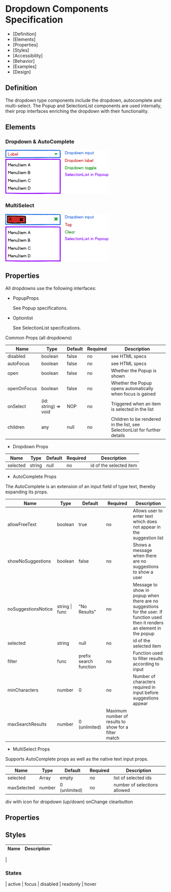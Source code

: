 # Dropdown Components Specification

* [Definition]
* [Elements]
* [Properties]
* [Styles]
* [Accessibility]
* [Behavior]
* [Examples]
* [Design]

## Definition

The dropdown type components include the dropdown, autocomplete and multi-select. The Popup and SelectionList components are used internally, their prop interfaces enriching the dropdown with their functionality.

## Elements

### Dropdown & AutoComplete

![Image of dropdown elements](./assets/dropdowns/DropdownElements.png)

### MultiSelect

![Image of dropdown elements](./assets/dropdowns/MultiSelectElements.png)

## Properties

All dropdowns use the following interfaces:

* PopupProps

    See Popup specifications.

* Optionlist

    See SelectionList specifications.

Common Props (all dropdowns)

| Name | Type | Default | Required | Description |
| -- | -- | -- | -- | -- |
| disabled | boolean | false | no | see HTML specs |
| autoFocus | boolean | false | no | see HTML specs |
| open | boolean | false | no | Whether the Popup is shown |
| openOnFocus | boolean | false | no | Whether the Popup opens automatically when focus is gained |
| onSelect | (id: string) => void | NOP | no | Triggered when an item is selected in the list |
| children | any | null | no | Children to be rendered in the list, see SelectionList for further details |

* Dropdown Props

| Name | Type | Default | Required | Description |
| -- | -- | -- | -- | -- |
| selected | string | null | no | id of the selected item |

* AutoComplete Props

The AutoComplete is an extension of an input field of type text, thereby expanding its props.

| Name | Type | Default | Required | Description |
| -- | -- | -- | -- | -- |
| allowFreeText | boolean | true | no | Allows user to enter text which does not appear in the suggestion list |
| showNoSuggestions | boolean | false | no | Shows a message when there are no suggestions to show a user |
| noSuggestionsNotice | string \| func | "No Results" | no | Message to show in popup when there are no suggestions for the user. If function used then it renders an element in the popup |
| selected | string | null | no | id of the selected item |
| filter | func | prefix search function | no | Function used to filter results according to input |
| minCharacters | number | 0 | no | Number of characters required in input before suggestions appear |
| maxSearchResults | number | 0 (unlimited) | Maximum number of results to show for a filter match |

* MultiSelect Props

Supports AutoComplete props as well as the native text input props.

| Name | Type | Default | Required | Description |
| -- | -- | -- | -- | -- |
| selected | Array<String> | empty | no | list of selected ids |
| maxSelected | number | 0 (unlimited) | no | number of selections allowed |


div with icon for dropdown (up/down)
onChange
clearbutton


## Properties

## Styles

| Name | Description |
| -- | -- |
|

### States

| active
| focus
| disabled
| readonly
| hover
